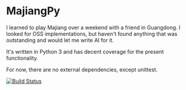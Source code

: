 MajiangPy
=========
I learned to play Majiang over a weekend with a friend in Guangdong.
I looked for OSS implementations, but haven't found anything that was
outstanding and would let me write AI for it.

It's written in Python 3 and has decent coverage for the present functionality.

For now, there are no external dependencies, except unittest.

[![Build Status](https://travis-ci.org/leprechaun/majiangpy.png)](https://travis-ci.org/leprechaun/majiangpy)
